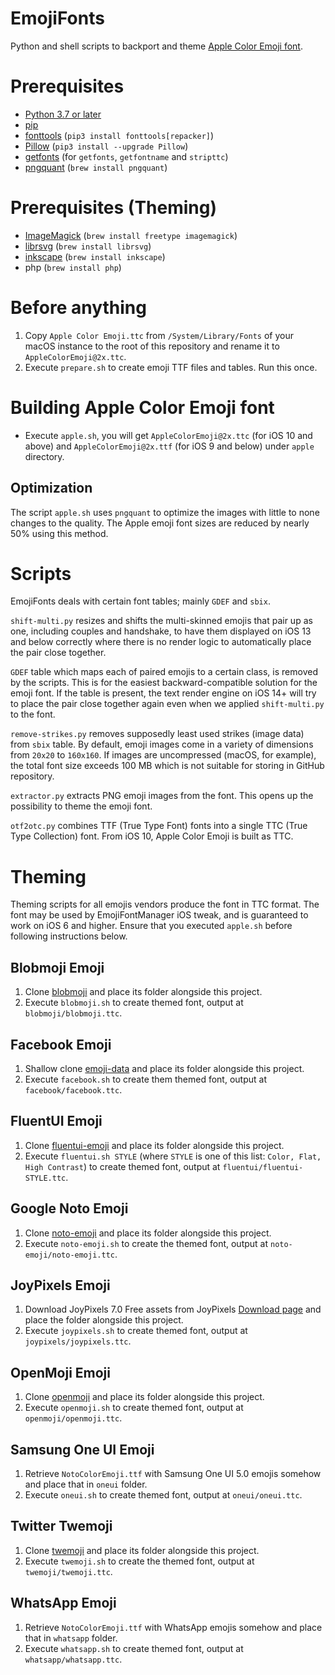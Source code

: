 # EmojiFonts

Python and shell scripts to backport and theme [Apple Color Emoji font](https://en.wikipedia.org/wiki/Apple_Color_Emoji).

# Prerequisites

- [Python 3.7 or later](http://www.python.org/download/)
- [pip](https://pip.pypa.io/en/stable/)
- [fonttools](https://github.com/fonttools/fonttools) (`pip3 install fonttools[repacker]`)
- [Pillow](https://pillow.readthedocs.io/en/stable/) (`pip3 install --upgrade Pillow`)
- [getfonts](https://github.com/DavidBarts/getfonts) (for `getfonts`, `getfontname` and `stripttc`)
- [pngquant](https://pngquant.org) (`brew install pngquant`)

# Prerequisites (Theming)

- [ImageMagick](https://imagemagick.org/index.php) (`brew install freetype imagemagick`)
- [librsvg](https://wiki.gnome.org/Projects/LibRsvg) (`brew install librsvg`)
- [inkscape](https://formulae.brew.sh/cask/inkscape) (`brew install inkscape`)
- php (`brew install php`)

# Before anything

1. Copy `Apple Color Emoji.ttc` from `/System/Library/Fonts` of your macOS instance to the root of this repository and rename it to `AppleColorEmoji@2x.ttc`.
2. Execute `prepare.sh` to create emoji TTF files and tables. Run this once.

# Building Apple Color Emoji font

- Execute `apple.sh`, you will get `AppleColorEmoji@2x.ttc` (for iOS 10 and above) and `AppleColorEmoji@2x.ttf` (for iOS 9 and below) under `apple` directory.

## Optimization

The script `apple.sh` uses `pngquant` to optimize the images with little to none changes to the quality. The Apple emoji font sizes are reduced by nearly 50% using this method.

# Scripts

EmojiFonts deals with certain font tables; mainly `GDEF` and `sbix`.

`shift-multi.py` resizes and shifts the multi-skinned emojis that pair up as one, including couples and handshake, to have them displayed on iOS 13 and below correctly where there is no render logic to automatically place the pair close together.

`GDEF` table which maps each of paired emojis to a certain class, is removed by the scripts. This is for the easiest backward-compatible solution for the emoji font. If the table is present, the text render engine on iOS 14+ will try to place the pair close together again even when we applied `shift-multi.py` to the font.

`remove-strikes.py` removes supposedly least used strikes (image data) from `sbix` table. By default, emoji images come in a variety of dimensions from `20x20` to `160x160`. If images are uncompressed (macOS, for example), the total font size exceeds 100 MB which is not suitable for storing in GitHub repository.

`extractor.py` extracts PNG emoji images from the font. This opens up the possibility to theme the emoji font.

`otf2otc.py` combines TTF (True Type Font) fonts into a single TTC (True Type Collection) font. From iOS 10, Apple Color Emoji is built as TTC.

# Theming

Theming scripts for all emojis vendors produce the font in TTC format. The font may be used by EmojiFontManager iOS tweak, and is guaranteed to work on iOS 6 and higher. Ensure that you executed `apple.sh` before following instructions below.

## Blobmoji Emoji

1. Clone [blobmoji](https://github.com/C1710/blobmoji) and place its folder alongside this project.
2. Execute `blobmoji.sh` to create themed font, output at `blobmoji/blobmoji.ttc`.

## Facebook Emoji

1. Shallow clone [emoji-data](https://github.com/iamcal/emoji-data) and place its folder alongside this project.
3. Execute `facebook.sh` to create them themed font, output at `facebook/facebook.ttc`.

## FluentUI Emoji

1. Clone [fluentui-emoji](https://github.com/microsoft/fluentui-emoji) and place its folder alongside this project.
2. Execute `fluentui.sh STYLE` (where `STYLE` is one of this list: `Color, Flat, High Contrast`) to create themed font, output at `fluentui/fluentui-STYLE.ttc`.

## Google Noto Emoji

1. Clone [noto-emoji](https://github.com/googlefonts/noto-emoji) and place its folder alongside this project.
2. Execute `noto-emoji.sh` to create the themed font, output at `noto-emoji/noto-emoji.ttc`.

## JoyPixels Emoji

1. Download JoyPixels 7.0 Free assets from JoyPixels [Download page](https://joypixels.com/download) and place the folder alongside this project.
2. Execute `joypixels.sh` to create themed font, output at `joypixels/joypixels.ttc`.

## OpenMoji Emoji

1. Clone [openmoji](https://github.com/hfg-gmuend/openmoji) and place its folder alongside this project.
2. Execute `openmoji.sh` to create themed font, output at `openmoji/openmoji.ttc`.

## Samsung One UI Emoji

1. Retrieve `NotoColorEmoji.ttf` with Samsung One UI 5.0 emojis somehow and place that in `oneui` folder.
2. Execute `oneui.sh` to create themed font, output at `oneui/oneui.ttc`.

## Twitter Twemoji

1. Clone [twemoji](https://github.com/twitter/twemoji) and place its folder alongside this project.
2. Execute `twemoji.sh` to create the themed font, output at `twemoji/twemoji.ttc`.

## WhatsApp Emoji

1. Retrieve `NotoColorEmoji.ttf` with WhatsApp emojis somehow and place that in `whatsapp` folder.
2. Execute `whatsapp.sh` to create themed font, output at `whatsapp/whatsapp.ttc`.
